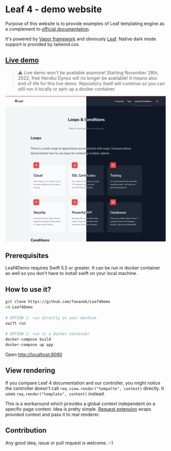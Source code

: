 # Leaf 4 - demo website

Purpose of this website is to provide examples of Leaf templating engine as a complement to [official documentation](https://docs.vapor.codes/4.0/leaf/getting-started).

It's powered by [Vapor framework](https://vapor.codes) and obviously [Leaf](https://github.com/vapor/leaf). Native dark mode support is provided by tailwind.css.

## [Live demo](https://leaf4demo.herokuapp.com)  
> :warning: Live demo won't be available anymore! Starting November 28th, 2022, free Heroku Dynos will no longer be available! It means also end of life for this live demo.
> Repository itself will continue so you can still run it locally or spin up a docker container.  

![Leaf4Demo screenshot](Leaf4Demo_screenshot.png)

## Prerequisites

Leaf4Demo requires Swift 5.5 or greater. It can be run in docker container as well so you don't have to install swift on your local machine.

## How to use it?

```bash
git clone https://github.com/fananek/Leaf4Demo
cd Leaf4Demo

# OPTION 1: run directly on your machine
swift run

# OPTION 2: run in a docker container
docker-compose build
docker-compose up app
```

Open [http://localhost:8080](http://localhost:8080)

## View rendering
If you compare Leaf 4 documentation and our controller, you might notice the controller doesn't call `req.view.render("tempalte", context)` directly. It uses `req.render("template", context)` instead.

This is a workaround which provides a global context independent on a specific page context. Idea is pretty simple. [Request extension](https://github.com/fananek/Leaf4Demo/blob/master/Sources/App/Extensions/Request%2BRender.swift) wraps provided context and pass it to real renderer.

## Contribution
Any good idea, issue or pull request is welcome. :-)
